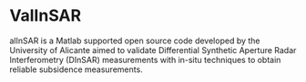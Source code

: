 # ValInSAR
alInSAR is a Matlab supported open source code developed by the University of Alicante aimed to validate Differential Synthetic Aperture Radar Interferometry (DInSAR) measurements with in-situ techniques to obtain reliable subsidence measurements.

